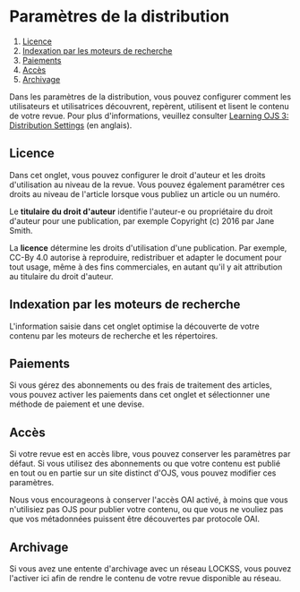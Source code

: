 # Paramètres de la distribution

1. [Licence](distribution-settings#license)
1. [Indexation par les moteurs de recherche](distribution-settings#indexing)
1. [Paiements](distribution-settings#payments)
1. [Accès](distribution-settings#access)
1. [Archivage](distribution-settings#archiving)

Dans les paramètres de la distribution, vous pouvez configurer comment les utilisateurs et utilisatrices découvrent, repèrent, utilisent et lisent le contenu de votre revue. Pour plus d'informations, veuillez consulter [Learning OJS 3: Distribution Settings](https://docs.pkp.sfu.ca/learning-ojs/en/settings-distribution) (en anglais).

## <a name="license"></a>Licence
Dans cet onglet, vous pouvez configurer le droit d'auteur et les droits d'utilisation au niveau de la revue. Vous pouvez également paramétrer ces droits au niveau de l'article lorsque vous publiez un article ou un numéro. 

Le **titulaire du droit d'auteur** identifie l'auteur-e ou propriétaire du droit d'auteur pour une publication, par exemple Copyright (c) 2016 par Jane Smith.

La **licence** détermine les droits d'utilisation d'une publication. Par exemple, CC-By 4.0 autorise à reproduire, redistribuer et adapter le document pour tout usage, même à des fins commerciales, en autant qu'il y ait attribution au titulaire du droit d'auteur.

## <a name="indexing"></a>Indexation par les moteurs de recherche
L'information saisie dans cet onglet optimise la découverte de votre contenu par les moteurs de recherche et les répertoires.

## <a name="payments"></a>Paiements
Si vous gérez des abonnements ou des frais de traitement des articles, vous pouvez activer les paiements dans cet onglet et sélectionner une méthode de paiement et une devise.

## <a name="access"></a>Accès
Si votre revue est en accès libre, vous pouvez conserver les paramètres par défaut. Si vous utilisez des abonnements ou que votre contenu est publié en tout ou en partie sur un site distinct d'OJS, vous pouvez modifier ces paramètres.

Nous vous encourageons à conserver l'accès OAI activé, à moins que vous n'utilisiez pas OJS pour publier votre contenu, ou que vous ne vouliez pas que vos métadonnées puissent être découvertes par protocole OAI.

## <a name="archiving"></a>Archivage
Si vous avez une entente d'archivage avec un réseau LOCKSS, vous pouvez l'activer ici afin de rendre le contenu de votre revue disponible au réseau.

